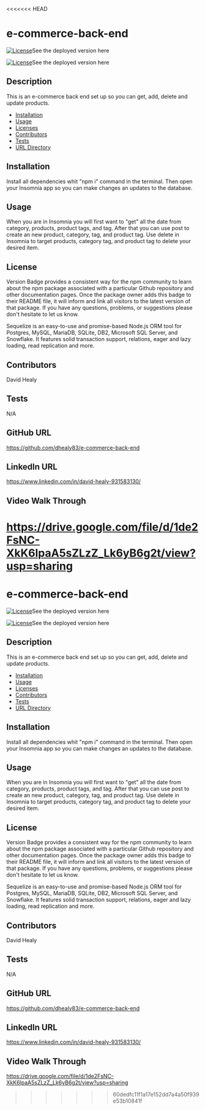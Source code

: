 <<<<<<< HEAD
# e-commerce-back-end

[![License](https://badge.fury.io/rb/mysql2-client-general_log.svg)](https://badge.fury.io/for/rb/mysql2-client-general_log)See the deployed version here

[![License](https://camo.githubusercontent.com/00174ce28e4b4123200f38bf9917bf576eea4004df04ef48d365ab1ca90d7316/68747470733a2f2f62616467656e2e6e65742f6e706d2f762f73657175656c697a65)](https://www.npmjs.com/package/sequelize)See the deployed version here

## Description

This is an e-commerce back end set up so you can get, add, delete and update products.

- [Installation](#installation)
- [Usage](#usage)
- [Licenses](#license)
- [Contributors](#contributors)
- [Tests](#tests)
- [URL Directory](#url-directory)

## Installation

Install all dependencies whit "npm i" command in the terminal. Then open your Insomnia app so you can make changes an updates to the database.

## Usage

When you are in Insomnia you will first want to "get" all the date from category, products, product tags, and tag. After that you can use post to create an new product, category, tag, and product tag. Use delete in Insomnia to target products, category tag, and product tag to delete your desired item.

## License

Version Badge provides a consistent way for the npm community to learn about the npm package associated with a particular Github repository and other documentation pages. Once the package owner adds this badge to their README file, it will inform and link all visitors to the latest version of that package.
If you have any questions, problems, or suggestions please don't hesitate to let us know.

Sequelize is an easy-to-use and promise-based Node.js ORM tool for Postgres, MySQL, MariaDB, SQLite, DB2, Microsoft SQL Server, and Snowflake. It features solid transaction support, relations, eager and lazy loading, read replication and more.

## Contributors

David Healy

## Tests

N/A

## GitHub URL

https://github.com/dhealy83/e-commerce-back-end

## LinkedIn URL

https://www.linkedin.com/in/david-healy-931583130/

## Video Walk Through

https://drive.google.com/file/d/1de2FsNC-XkK6lpaA5sZLzZ_Lk6yB6g2t/view?usp=sharing
=======
# e-commerce-back-end

[![License](https://badge.fury.io/rb/mysql2-client-general_log.svg)](https://badge.fury.io/for/rb/mysql2-client-general_log)See the deployed version here

[![License](https://camo.githubusercontent.com/00174ce28e4b4123200f38bf9917bf576eea4004df04ef48d365ab1ca90d7316/68747470733a2f2f62616467656e2e6e65742f6e706d2f762f73657175656c697a65)](https://www.npmjs.com/package/sequelize)See the deployed version here

## Description

This is an e-commerce back end set up so you can get, add, delete and update products.

- [Installation](#installation)
- [Usage](#usage)
- [Licenses](#license)
- [Contributors](#contributors)
- [Tests](#tests)
- [URL Directory](#url-directory)

## Installation

Install all dependencies whit "npm i" command in the terminal. Then open your Insomnia app so you can make changes an updates to the database.

## Usage

When you are in Insomnia you will first want to "get" all the date from category, products, product tags, and tag. After that you can use post to create an new product, category, tag, and product tag. Use delete in Insomnia to target products, category tag, and product tag to delete your desired item.

## License

Version Badge provides a consistent way for the npm community to learn about the npm package associated with a particular Github repository and other documentation pages. Once the package owner adds this badge to their README file, it will inform and link all visitors to the latest version of that package.
If you have any questions, problems, or suggestions please don't hesitate to let us know.

Sequelize is an easy-to-use and promise-based Node.js ORM tool for Postgres, MySQL, MariaDB, SQLite, DB2, Microsoft SQL Server, and Snowflake. It features solid transaction support, relations, eager and lazy loading, read replication and more.

## Contributors

David Healy

## Tests

N/A

## GitHub URL

https://github.com/dhealy83/e-commerce-back-end

## LinkedIn URL

https://www.linkedin.com/in/david-healy-931583130/

## Video Walk Through

https://drive.google.com/file/d/1de2FsNC-XkK6lpaA5sZLzZ_Lk6yB6g2t/view?usp=sharing
>>>>>>> 60dedfc11f1a17e152dd7a4a50f939e53b10841f
